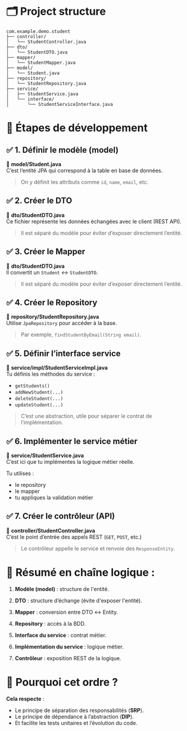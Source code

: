 # 🗂️ Project structure

```text
com.example.demo.student
├── controller/
│   └── StudentController.java
├── dto/
│   └── StudentDTO.java
├── mapper/
│   └── StudentMapper.java
├── model/
│   └── Student.java
├── repository/
│   └── StudentRepository.java
├── service/
│   ├── StudentService.java
│   └── interface/
│       └── StudentServiceInterface.java
```

# 🧭 Étapes de développement

## ✅ 1. Définir le modèle (model)

📄 **model/Student.java**  
C’est l’entité JPA qui correspond à la table en base de données.

> On y définit les attributs comme `id`, `name`, `email`, etc.

## ✅ 2. Créer le DTO

📄 **dto/StudentDTO.java**  
Ce fichier représente les données échangées avec le client (REST API).

> Il est séparé du modèle pour éviter d’exposer directement l’entité.

## ✅ 3. Créer le Mapper

📄 **dto/StudentDTO.java**  
Il convertit un `Student` ↔ `StudentDTO`.

> Il est séparé du modèle pour éviter d’exposer directement l’entité.

## ✅ 4. Créer le Repository

📄 **repository/StudentRepository.java**  
Utilise `JpaRepository` pour accéder à la base.

> Par exemple, `findStudentByEmail(String email)`.

## ✅ 5. Définir l’interface service

📄 **service/impl/StudentServiceImpl.java**  
Tu définis les méthodes du service :

- `getStudents()`
- `addNewStudent(...)`
- `deleteStudent(...)`
- `updateStudent(...)`

> C’est une abstraction, utile pour séparer le contrat de l’implémentation.

## ✅ 6. Implémenter le service métier

📄 **service/StudentService.java**  
C’est ici que tu implémentes la logique métier réelle.

Tu utilises :

- le repository
- le mapper
- tu appliques la validation métier

## ✅ 7. Créer le contrôleur (API)

📄 **controller/StudentController.java**  
C’est le point d’entrée des appels REST (`GET`, `POST`, etc.)

> Le contrôleur appelle le service et renvoie des `ResponseEntity`.

# 📝 Résumé en chaîne logique :

1. **Modèle (model)** : structure de l'entité.

2. **DTO** : structure d’échange (évite d'exposer l'entité).

3. **Mapper** : conversion entre DTO ↔ Entity.

4. **Repository** : accès à la BDD.

5. **Interface du service** : contrat métier.

6. **Implémentation du service** : logique métier.

7. **Contrôleur** : exposition REST de la logique.

# 🤔 Pourquoi cet ordre ?

**Cela respecte** :

- Le principe de séparation des responsabilités (**SRP**).
- Le principe de dépendance à l’abstraction (**DIP**).
- Et facilite les tests unitaires et l’évolution du code.
